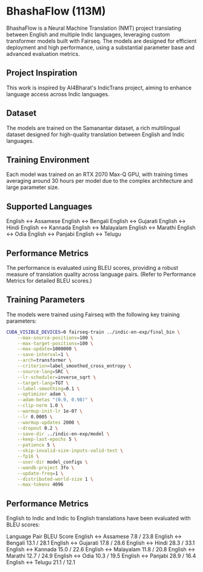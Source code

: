 # BhashaFlow (113M)

BhashaFlow is a Neural Machine Translation (NMT) project translating between English and multiple Indic languages, leveraging custom transformer models built with Fairseq. The models are designed for efficient deployment and high performance, using a substantial parameter base and advanced evaluation metrics.

## Project Inspiration

This work is inspired by AI4Bharat's IndicTrans project, aiming to enhance language access across Indic languages.

## Dataset
The models are trained on the Samanantar dataset, a rich multilingual dataset designed for high-quality translation between English and Indic languages.

## Training Environment
Each model was trained on an RTX 2070 Max-Q GPU, with training times averaging around 30 hours per model due to the complex architecture and large parameter size.

## Supported Languages
English ↔ Assamese
English ↔ Bengali
English ↔ Gujarati
English ↔ Hindi
English ↔ Kannada
English ↔ Malayalam
English ↔ Marathi
English ↔ Odia
English ↔ Panjabi
English ↔ Telugu

## Performance Metrics
The performance is evaluated using BLEU scores, providing a robust measure of translation quality across language pairs. (Refer to Performance Metrics for detailed BLEU scores.)

## Training Parameters
The models were trained using Fairseq with the following key training parameters:

```bash
CUDA_VISIBLE_DEVICES=0 fairseq-train ../indic-en-exp/final_bin \
    --max-source-positions=100 \
    --max-target-positions=100 \
    --max-update=1000000 \
    --save-interval=1 \
    --arch=transformer \
    --criterion=label_smoothed_cross_entropy \
    --source-lang=SRC \
    --lr-scheduler=inverse_sqrt \
    --target-lang=TGT \
    --label-smoothing=0.1 \
    --optimizer adam \
    --adam-betas "(0.9, 0.98)" \
    --clip-norm 1.0 \
    --warmup-init-lr 1e-07 \
    --lr 0.0005 \
    --warmup-updates 2000 \
    --dropout 0.2 \
    --save-dir ../indic-en-exp/model \
    --keep-last-epochs 5 \
    --patience 5 \
    --skip-invalid-size-inputs-valid-test \
    --fp16 \
    --user-dir model_configs \
    --wandb-project 3fo \
    --update-freq=1 \
    --distributed-world-size 1 \
    --max-tokens 4096
```


## Performance Metrics
English to Indic and Indic to English translations have been evaluated with BLEU scores:

Language Pair	BLEU Score
English ↔ Assamese	7.8 / 23.8
English ↔ Bengali	13.1 / 28.1
English ↔ Gujarati	17.8 / 28.6
English ↔ Hindi	28.3 / 33.1
English ↔ Kannada	15.0 / 22.6
English ↔ Malayalam	11.8 / 20.8
English ↔ Marathi	12.7 / 24.9
English ↔ Odia	10.3 / 19.5
English ↔ Panjabi	28.9 / 16.4
English ↔ Telugu	21.1 / 12.1

















